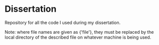 # Dissertation
Repository for all the code I used during my dissertation.

Note: where file names are given as {'file'}, they must be replaced by the local directory of the described file on whatever machine is being used.
